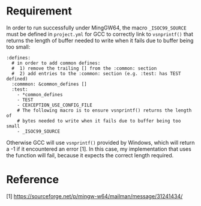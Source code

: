 Requirement
===========
In order to run successfully under MingGW64, the macro `_ISOC99_SOURCE` must be defined in `project.yml` for GCC to correctly link to `vsnprintf()` that returns the length of buffer needed to write when it fails due to buffer being too small:
```
:defines:
  # in order to add common defines:
  #  1) remove the trailing [] from the :common: section
  #  2) add entries to the :common: section (e.g. :test: has TEST defined)
  :commmon: &common_defines []
  :test:
    - *common_defines
    - TEST
    - CEXCEPTION_USE_CONFIG_FILE
    # The following macro is to ensure vsnprintf() returns the length of
    # bytes needed to write when it fails due to buffer being too small
    - _ISOC99_SOURCE  
```

Otherwise GCC will use `vsnprintf()` provided by Windows, which will return a -1 if it encountered an error [1]. In this case, my implementation that uses the function will fail, because it expects the correct length required.

Reference
=========
[1] https://sourceforge.net/p/mingw-w64/mailman/message/31241434/



